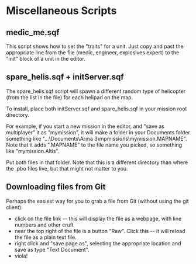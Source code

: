 # Miscellaneous Scripts

## medic_me.sqf

This script shows how to set the "traits" for a unit.  Just copy and past the appropriate line from the file (medic, engineer, explosives expert) to the "init" block of a unit in the editor.

## spare_helis.sqf + initServer.sqf

The spare_helis.sqf script will spawn a different random type of helicopter (from the list in the file) for each helipad on the map.

To install, place both initServer.sqf and spare_helis.sqf in your mission root directory. 

For example, if you start a new mission in the editor, and "save as multiplayer" it as "mymission", it will make a folder in your Documents folder something like "...\Documents\Arma 3\mpmissions\mymission.MAPNAME\". Note that it adds ".MAPNAME" to the file name you picked, so something like "mymission.Altis". 

Put both files in that folder.  Note that this is a different directory than where the .pbo files live, but that might not matter to you.

## Downloading files from Git

Perhaps the easiest way for you to grab a file from Git (without using the git client):
- click on the file link -- this will display the file as a webpage, with line numbers and other cruft
- near the top right of the file is a button "Raw".  Click this -- it will reload the file as a plain text file.
- right click and "save page as", selecting the appropriate location and save as type "Text Document".
- viola!
